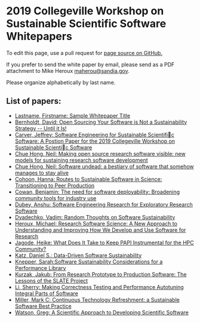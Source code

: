 # 2019 Collegeville Workshop on Sustainable Scientific Software Whitepapers

To edit this page, use a pull request for [page source on GitHub.](https://github.com/Collegeville/CW3S19/edit/master/WorkshopResources/WhitePapers/WhitePaperList.md)

If you prefer to send the white paper by email, please send as a PDF attachment to Mike Heroux <maherou@sandia.gov>.

Please organize alphabetically by last name.

## List of papers:
- [Lastname, Firstname: Sample Whitepaper Title](HerouxMichaelSampleWhitepaper.pdf)
- [Bernholdt, David: Open Sourcing Your Software is Not a Sustainability Strategy -- Until it Is!](bernholdt-open-source-v02.pdf)
- [Carver, Jeffrey: Software Engineering for Sustainable Scientific Software: A Postion Paper for the 2019 Collegeville Workshop on Sustainable Scientic Software](Carver-SoftwareEngineering.pdf)
- [Chue Hong, Neil: Making open source research software visible: new models for sustaining research software development](ChueHongMakingOpenSourceResearchSoftwareVisible.pdf)
- [Chue Hong, Neil: Software undead: a bestiary of software that
somehow manages to stay alive](ChueHongSoftwareUndead.pdf)
- [Cohoon, Hanna: Routes to Sustainable Software in Science: Transitioning to Peer Production](CohoonHandoutAOM.pdf)
- [Cowan, Benjamin: The need for software deployability: Broadening community tools for industry use](CowanBenjamin_Deployability.pdf)
- [Dubey, Anshu: Software Engineering Research for Exploratory Research Software](DubeyAnshu_whitepaper.pdf)
- [Dyadechko, Vadim: Random Thoughts on Software Sustainability](vdyadec-CS3S19.pdf)
- [Heroux, Michael: Research Software Science: A New Approach to Understanding and Improving How We Develop and Use Software for Research](HerouxResearchSoftwareScientist.pdf)
- [Jagode, Heike: What Does It Take to Keep PAPI Instrumental for the HPC Community?](JagodeHeike_CW3S19_papi.pdf)
- [Katz, Daniel S.: Data-Driven Software Sustainability](KatzDanielS_CW3S19_white_paper.pdf)
- [Knepper, Sarah:Software Sustainability Considerations for a Performance Library](Knepper_Intel_MKL_Software_Sustainability.pdf)
- [Kurzak, Jakub: From Research Prototype to Production Software: The Lessons of the SLATE Project](KurzakJakub_CW3S19_slate.pdf)
- [Li, Sherry: Making Correctness Testing and Performance Autotuning Integral Parts of Software](LiSherry_CWS319_whitepaper.pdf)
- [Miller, Mark C: Continuous Technology Refreshment: a Sustainable Software Best Practice](markcmiller86_ctr.md)
- [Watson, Greg: A Scientific Approach to Developing Scientific Software](CW3S19_watson.pdf)
